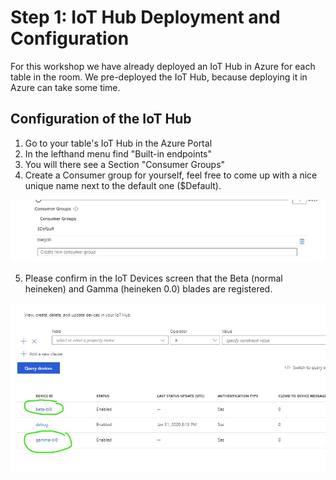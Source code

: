 # Step 1: IoT Hub Deployment and Configuration

For this workshop we have already deployed an IoT Hub in Azure for each table in the room. We pre-deployed the IoT Hub, because deploying it in Azure can take some time.

## Configuration of the IoT Hub

1. Go to your table's IoT Hub in the Azure Portal
2. In the lefthand menu find "Built-in endpoints"
3. You will there see a Section "Consumer Groups"
4. Create a Consumer group for yourself, feel free to come up with a nice unique name next to the default one ($Default).

![ConsumerGroup Example](img/iothub_consumer_groups.jpg)

5. Please confirm in the IoT Devices screen that the Beta (normal heineken) and Gamma (heineken 0.0) blades are registered.

![ConsumerGroup Example](img/iothub_devices.jpg)
